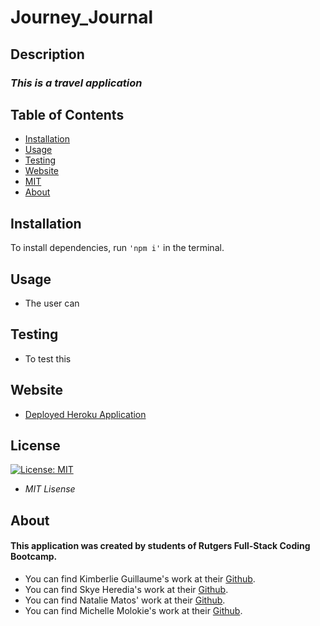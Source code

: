 # **Journey_Journal**

## Description

### _This is a travel application_

## Table of Contents

- [Installation](#installation)
- [Usage](#usage)
- [Testing](#testing)
- [Website](#website)
- [MIT](https://opensource.org/licenses/MIT)
- [About](#about)

## Installation

To install dependencies, run `'npm i'` in the terminal.

## Usage

- The user can 

## Testing

- To test this 

## Website

- [Deployed Heroku Application]()

## License
[![License: MIT](https://img.shields.io/badge/License-MIT-yellow.svg)](https://opensource.org/licenses/MIT)

-  _MIT Lisense_


## About

#### This application was created by students of Rutgers Full-Stack Coding Bootcamp.

- You can find Kimberlie Guillaume's work at their [Github](https://github.com/kimberlie901).
- You can find Skye Heredia's work at their [Github](https://github.com/skye143).
- You can find Natalie Matos' work at their [Github](https://github.com/nmatos12).
- You can find Michelle Molokie's work at their [Github](https://github.com/molokiem).
